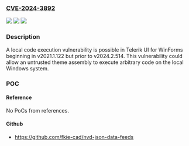 ### [CVE-2024-3892](https://cve.mitre.org/cgi-bin/cvename.cgi?name=CVE-2024-3892)
![](https://img.shields.io/static/v1?label=Product&message=Telerik%20UI%20for%20WinForms&color=blue)
![](https://img.shields.io/static/v1?label=Version&message=v2021.1.122%3C%20v2024.2.514%20&color=brighgreen)
![](https://img.shields.io/static/v1?label=Vulnerability&message=CWE-94%20%3A%20Improper%20Control%20of%20Generation%20of%20Code%20('Code%20Injection')&color=brighgreen)

### Description

A local code execution vulnerability is possible in Telerik UI for WinForms beginning in v2021.1.122 but prior to v2024.2.514. This vulnerability could allow an untrusted theme assembly to execute arbitrary code on the local Windows system.

### POC

#### Reference
No PoCs from references.

#### Github
- https://github.com/fkie-cad/nvd-json-data-feeds

